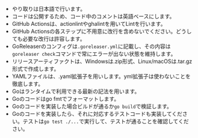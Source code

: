 - やり取りは日本語で行います。
- コードは公開するため、コード中のコメントは英語ベースにします。
- GitHub Actionsは、actionlintやghalintを用いてLintを行います。
- GitHub Actionsの各ステップに不用意に改行を含めないでください。どうしても必要な改行は許容します。
- GoReleaserのコンフィグは`.goreleaser.yml`に記載し、その内容は`goreleaser check`コマンドで常にエラーが出ない状態を維持します。
- リリースアーティファクトは、Windowsは.zip形式、Linux/macOSは.tar.gz形式で作成します。
- YAMLファイルは、.yaml拡張子を用いします。yml拡張子は使わないことを徹底します。
- Goはランタイムで利用できる最新の記法を用います。
- Goのコードはgo fmtでフォーマットします。
- Goのコードを実装した場合ビルドが通るか`go build`で検証します。
- Goのコードを実装したら、それに対応するテストコードも実装してください。テストは`go test ./...`で実行して、テストが通ることを確認してください。
